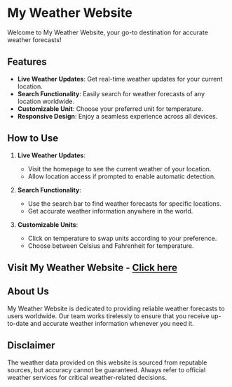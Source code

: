 # My Weather Website

Welcome to My Weather Website, your go-to destination for accurate weather forecasts!

## Features

- **Live Weather Updates**: Get real-time weather updates for your current location.
- **Search Functionality**: Easily search for weather forecasts of any location worldwide.
- **Customizable Unit**: Choose your preferred unit for temperature.
- **Responsive Design**: Enjoy a seamless experience across all devices.

## How to Use

1. **Live Weather Updates**:
   - Visit the homepage to see the current weather of your location.
   - Allow location access if prompted to enable automatic detection.

2. **Search Functionality**:
   - Use the search bar to find weather forecasts for specific locations.
   - Get accurate weather information anywhere in the world.

3. **Customizable Units**:
   - Click on temperature to swap units according to your preference.
   - Choose between Celsius and Fahrenheit for temperature.

## Visit My Weather Website - [Click here](https://weather-site-aditya.netlify.app/)

## About Us

My Weather Website is dedicated to providing reliable weather forecasts to users worldwide. Our team works tirelessly to ensure that you receive up-to-date and accurate weather information whenever you need it.

## Disclaimer

The weather data provided on this website is sourced from reputable sources, but accuracy cannot be guaranteed. Always refer to official weather services for critical weather-related decisions.
